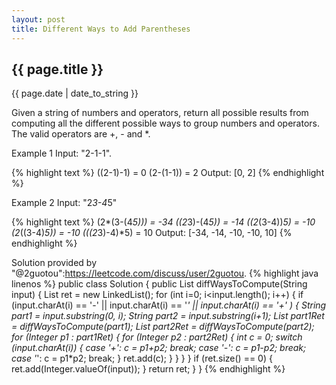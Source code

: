 ```yaml
---
layout: post
title: Different Ways to Add Parentheses
---
```


<h2 class="lightBlue">{{ page.title }}</h2>

<p class="description">{{ page.date | date_to_string }}</p>

Given a string of numbers and operators, return all possible results from computing all the different possible ways to group numbers and operators. The valid operators are +, - and *.


Example 1
Input: "2-1-1".

{% highlight text %}
((2-1)-1) = 0
(2-(1-1)) = 2
Output: [0, 2]
{% endhighlight %}

Example 2
Input: "2*3-4*5"

{% highlight text %}
(2*(3-(4*5))) = -34
((2*3)-(4*5)) = -14
((2*(3-4))*5) = -10
(2*((3-4)*5)) = -10
(((2*3)-4)*5) = 10
Output: [-34, -14, -10, -10, 10]
{% endhighlight %}

Solution provided by "@2guotou":https://leetcode.com/discuss/user/2guotou.
{% highlight java linenos %}
public class Solution {
    public List<Integer> diffWaysToCompute(String input) {
        List<Integer> ret = new LinkedList<Integer>();
        for (int i=0; i<input.length(); i++) {
            if (input.charAt(i) == '-' ||
                input.charAt(i) == '*' ||
                input.charAt(i) == '+' ) {
                String part1 = input.substring(0, i);
                String part2 = input.substring(i+1);
                List<Integer> part1Ret = diffWaysToCompute(part1);
                List<Integer> part2Ret = diffWaysToCompute(part2);
                for (Integer p1 :   part1Ret) {
                    for (Integer p2 :   part2Ret) {
                        int c = 0;
                        switch (input.charAt(i)) {
                            case '+': c = p1+p2;
                                break;
                            case '-': c = p1-p2;
                                break;
                            case '*': c = p1*p2;
                                break;
                        }
                        ret.add(c);
                    }
                }
            }
        }
        if (ret.size() == 0) {
            ret.add(Integer.valueOf(input));
        }
        return ret;
    }
}
{% endhighlight %}